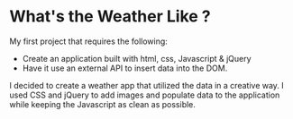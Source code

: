 # What's the Weather Like ?
My first project that requires the following:
<ul>
  <li>Create an application built with html, css, Javascript &amp; jQuery</li> 
  <li>Have it use an external API to insert data into the DOM.</li>
</ul>
<p>I decided to create a weather app that utilized the data in a creative way. I used
CSS and jQuery to add images and populate data to the application while keeping
the Javascript as clean as possible.</p>
